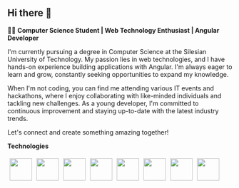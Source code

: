 ## Hi there 👋

<!--
**Xp4blos/Xp4blos** is a ✨ _special_ ✨ repository because its `README.md` (this file) appears on your GitHub profile.

Here are some ideas to get you started:

- 🔭 I’m currently working on ...
- 🌱 I’m currently learning ...
- 👯 I’m looking to collaborate on ...
- 🤔 I’m looking for help with ...
- 💬 Ask me about ...
- 📫 How to reach me: ...
- 😄 Pronouns: ...
- ⚡ Fun fact: ...
-->

👨‍💻 <b> Computer Science Student | Web Technology Enthusiast | Angular Developer </b>

I'm currently pursuing a degree in Computer Science at the Silesian University of Technology. My passion lies in web technologies, and I have hands-on experience building applications with Angular. I'm always eager to learn and grow, constantly seeking opportunities to expand my knowledge.

When I'm not coding, you can find me attending various IT events and hackathons, where I enjoy collaborating with like-minded individuals and tackling new challenges. As a young developer, I'm committed to continuous improvement and staying up-to-date with the latest industry trends.

Let's connect and create something amazing together!

<b> Technologies </b>

<div style="display: flex">
<img style="height:50px; padding: 5px" src="https://symbols.getvecta.com/stencil_25/0_angular.fe63c22e96.svg">
<img style="height:50px; padding: 5px " src="https://symbols.getvecta.com/stencil_25/5_bootstrap.bbf5d3d59c.svg">
<img style="height:50px; padding: 5px" src="https://symbols.getvecta.com/stencil_25/14_css3.d930bfb832.svg">
<img style="height:50px; padding: 5px" src="https://symbols.getvecta.com/stencil_25/37_html5.d4d8050235.svg">
<img style="height:50px; padding: 5px" src="https://symbols.getvecta.com/stencil_25/77_sass.57898c574e.svg">
<img style="height:50px; padding: 5px" src="https://symbols.getvecta.com/stencil_25/41_javascript.0ca26ec4ab.svg">
<img style="height:50px; padding: 5px" src="https://symbols.getvecta.com/stencil_25/87_typescript.cb2d7326fa.svg">
<img style="height:50px; padding: 5px" src="https://symbols.getvecta.com/stencil_25/16_wordpress-blue.2c33385ddd.svg">

</div>
